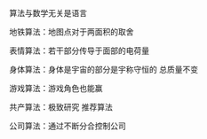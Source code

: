 算法与数学无关是语言

地铁算法：地图点对于两面积的取舍

表情算法：若干部分传导于面部的电荷量

身体算法：身体是宇宙的部分是宇称守恒的 总质量不变

游戏算法：游戏角色也能赢

共产算法：极致研究 推荐算法

公司算法：通过不断分合控制公司
